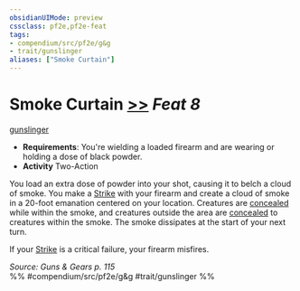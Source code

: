 ```yaml
---
obsidianUIMode: preview
cssclass: pf2e,pf2e-feat
tags:
- compendium/src/pf2e/g&g
- trait/gunslinger
aliases: ["Smoke Curtain"]
---
```

# Smoke Curtain  [>>](/rules/core-rulebook/chapter-9-playing-the-game.md#Actions "Two-Action") *Feat 8*  
[gunslinger](/rules/traits/gunslinger-g-g.md)  

- **Requirements**: You're wielding a loaded firearm and are wearing or holding a dose of black powder.
- **Activity** Two-Action

You load an extra dose of powder into your shot, causing it to belch a cloud of smoke. You make a [Strike](/rules/actions/strike.md) with your firearm and create a cloud of smoke in a 20-foot emanation centered on your location. Creatures are [concealed](/rules/conditions.md#Concealed) while within the smoke, and creatures outside the area are [concealed](/rules/conditions.md#Concealed) to creatures within the smoke. The smoke dissipates at the start of your next turn.

If your [Strike](/rules/actions/strike.md) is a critical failure, your firearm misfires.

*Source: Guns & Gears p. 115*  
%% #compendium/src/pf2e/g&g #trait/gunslinger %%